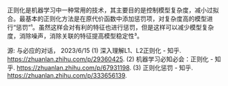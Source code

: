 正则化是机器学习中一种常用的技术，其主要目的是控制模型复杂度，减小过拟合。最基本的正则化方法是在原代价函数中添加惩罚项，对复杂度高的模型进行“惩罚”¹。虽然这样会对有利的特征也进行惩罚，但是这样可以减少模型复杂度，消除噪声，消除关联的特征提高模型稳定性³。

源: 与必应的对话， 2023/6/15
(1) 深入理解L1、L2正则化 - 知乎. https://zhuanlan.zhihu.com/p/29360425.
(2) 机器学习必知必会：正则化 - 知乎. https://zhuanlan.zhihu.com/p/67931198.
(3) 正则化惩罚 - 知乎. https://zhuanlan.zhihu.com/p/333656139.